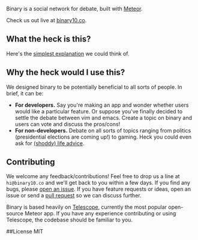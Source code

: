 Binary is a social network for debate, built with [Meteor](http://meteor.com).

Check us out live at [binary10.co](https://binary10.co). 

## What the heck is this?
Here's the [simplest explanation](https://binary10.co/landing) we could think of.

## Why the heck would I use this?
We designed binary to be potentially beneficial to all sorts of people. In brief, it can be:

- **For developers.** Say you're making an app and wonder whether users would like a particular feature. Or suppose you've finally decided to settle the debate between vim and emacs. Create a topic on binary and users can vote and discuss the pros/cons!
- **For non-developers.** Debate on all sorts of topics ranging from politics (presidential elections are coming up!) to gaming. Heck you could even ask for [(shoddy) life advice](https://binary10.co/topics/iqw86XJPDuZjW3k7j).

## Contributing
We welcome any feedback/contributions! Feel free to drop us a line at `hi@binary10.co` and we'll get back to you within a few days. If you find any bugs, please [open an issue](https://github.com/markblee/binary/issues). If you have feature requests or ideas, open an issue or send a [pull request](https://github.com/markblee/binary/pulls) so we can discuss further.

Binary is based heavily on [Telescope](https://github.com/TelescopeJS/Telescope), currently the most popular open-source Meteor app. If you have any experience contributing or using Telescope, the codebase should be familiar to you.

##License
MIT